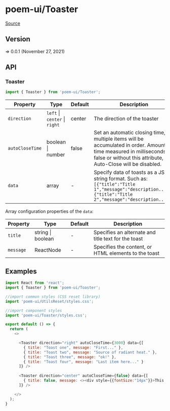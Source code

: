 # poem-ui/Toaster

[Source](https://github.com/xizon/poem-ui/tree/main/src/Toaster)

## Version

=> 0.0.1 (November 27, 2021)

## API

### Toaster
```js
import { Toaster } from 'poem-ui/Toaster';
```
| Property | Type | Default | Description |
| --- | --- | --- | --- |
| `direction` | `left` \| `center` \| `right`  | center | The direction of the toaster |
| `autoCloseTime` | boolean \| number  | false | Set an automatic closing time, multiple items will be accumulated in order. Amount of time measured in milliseconds. If false or without this attribute, Auto-Close will be disabled. |
| `data` | array | - | Specify data of toasts as a JSON string format. Such as: <br />`[{"title":"Title 1","message":"description..."},{"title":"Title 2","message":"description..."}]` |



Array configuration properties of the `data`:

| Property | Type | Default | Description |
| --- | --- | --- | --- |
| `title` | string \| boolean | - | Specifies an alternate and title text for the toast |
| `message` | ReactNode | - | Specifies the content, or HTML elements to the toast |



## Examples

```js
import React from 'react';
import { Toaster } from 'poem-ui/Toaster';

//import common styles (CSS reset library)
import 'poem-ui/UtilsReset/styles.css'; 

//import component styles
import 'poem-ui/Toaster/styles.css';

export default () => {
  return (
    <>

      <Toaster direction="right" autoCloseTime={3000} data={[
        { title: "Toast one", message: "First..." },
        { title: "Toast two", message: "Source of radiant heat." },
        { title: "Toast three", message: "ok!" },
        { title: "Toast four", message: "Last item here..." }
      ]} />
            
      <Toaster direction="center" autoCloseTime={false} data={[
        { title: false, message: <><div style={{fontSize:"14px"}}>This is <span style={{color:"orange"}}>orange</span> text</div></> }
      ]} />	

    </>
  );
}

```